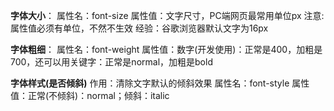 **字体大小**：
属性名：font-size
属性值：文字尺寸，PC端网页最常用单位px
注意:属性值必须有单位，不然不生效
经验：谷歌浏览器默认文字为16px


**字体粗细**：
属性名：font-weight
属性值：数字(开发使用)：正常是400，加粗是700，还可以用关键字：正常是normal，加粗是bold


**字体样式(是否倾斜)**
作用：清除文字默认的倾斜效果
属性名：font-style
属性值：正常(不倾斜)：normal；倾斜：italic